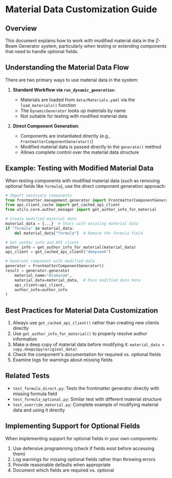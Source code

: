 # Material Data Customization Guide

## Overview

This document explains how to work with modified material data in the Z-Beam Generator system, particularly when testing or extending components that need to handle optional fields.

## Understanding the Material Data Flow

There are two primary ways to use material data in the system:

1. **Standard Workflow via `run_dynamic_generation`**:
   - Materials are loaded from `data/Materials.yaml` via the `load_materials()` function
   - The `DynamicGenerator` looks up materials by name
   - Not suitable for testing with modified material data

2. **Direct Component Generation**:
   - Components are instantiated directly (e.g., `FrontmatterComponentGenerator()`)
   - Modified material data is passed directly to the `generate()` method
   - Allows complete control over the material data structure

## Example: Testing with Modified Material Data

When testing components with modified material data (such as removing optional fields like `formula`), use the direct component generation approach:

```python
# Import necessary components
from frontmatter.management.generator import FrontmatterComponentGenerator
from api.client_cache import get_cached_api_client
from utils.core.author_manager import get_author_info_for_material

# Create modified material data
material_data = {...}  # Start with existing material data
if "formula" in material_data:
    del material_data["formula"]  # Remove the formula field

# Get author info and API client
author_info = get_author_info_for_material(material_data)
api_client = get_cached_api_client("deepseek")

# Generate component with modified data
generator = FrontmatterComponentGenerator()
result = generator.generate(
    material_name="Aluminum",
    material_data=material_data,  # Pass modified data here
    api_client=api_client,
    author_info=author_info
)
```

## Best Practices for Material Data Customization

1. Always use `get_cached_api_client()` rather than creating new clients directly
2. Use `get_author_info_for_material()` to properly resolve author information
3. Make a deep copy of material data before modifying it: `material_data = copy.deepcopy(original_data)`
4. Check the component's documentation for required vs. optional fields
5. Examine logs for warnings about missing fields

## Related Tests

- `test_formula_direct.py`: Tests the frontmatter generator directly with missing formula field
- `test_formula_optional.py`: Similar test with different material structure
- `test_override_material.py`: Complete example of modifying material data and using it directly

## Implementing Support for Optional Fields

When implementing support for optional fields in your own components:

1. Use defensive programming (check if fields exist before accessing them)
2. Log warnings for missing optional fields rather than throwing errors
3. Provide reasonable defaults when appropriate
4. Document which fields are required vs. optional
